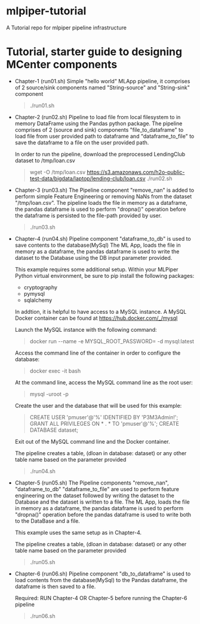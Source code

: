 # mlpiper-tutorial
A Tutorial repo for mlpiper pipeline infrastructure

Tutorial, starter guide to designing MCenter components
=======

* Chapter-1 (run01.sh)
  Simple "hello world" MLApp pipeline, it comprises of 2 source/sink components named
  "String-source" and "String-sink" component

  > ./run01.sh

* Chapter-2 (run02.sh)
  Pipeline to load file from local filesystem to in memory DataFrame using the
  Pandas python package. The pipeline comprises of 2 (source and sink) components
  "file\_to\_dataframe" to load file from user provided path to dataframe and
  "dataframe\_to\_file" to save the dataframe to a file on the user provided path.

  In order to run the pipeline, download the preprocessed LendingClub dataset
  to /tmp/loan.csv

  > wget -O /tmp/loan.csv https://s3.amazonaws.com/h2o-public-test-data/bigdata/laptop/lending-club/loan.csv
  > ./run02.sh

* Chapter-3 (run03.sh)
  The Pipeline component "remove\_nan" is added to perform simple Feature Engineering
  or removing NaNs from the dataset "/tmp/loan.csv". The pipeline loads the file in
  memory as a dataframe, the pandas dataframe is used to perform "dropna()" operation
  before the dataframe is persisted to the file-path provided by user.

  > ./run03.sh

* Chapter-4 (run04.sh)
  Pipeline component "dataframe\_to\_db" is used to save contents to the database(MySql)
  The ML App, loads the file in memory as a dataframe, the pandas dataframe is used to
  write the dataset to the Database using the DB input parameter provided.

  This example requires some additional setup.  Within your MLPiper Python virtual environment, be
  sure to pip install the following packages:
  * cryptography
  * pymysql
  * sqlalchemy

  In addtion, it is helpful to have access to a MySQL instance.  A MySQL Docker container can be found at
   https://hub.docker.com/_/mysql

  Launch the MySQL instance with the following command:

  > docker run --name <instance-name> -e MYSQL\_ROOT\_PASSWORD=<my-root-pw> -d mysql:latest

  Access the command line of the container in order to configure the database:

  > docker exec -it <instance-name> bash

  At the command line, access the MySQL command line as the root user:

  > mysql -uroot -p

  Create the user and the database that will be used for this example:

  > CREATE USER 'pmuser'@'%' IDENTIFIED BY 'P3M3Admin!';
  > GRANT ALL PRIVILEGES ON * . * TO 'pmuser'@'%';
  > CREATE DATABASE dataset;

  Exit out of the MySQL command line and the Docker container.

  The pipeline creates a table, (dloan in database: dataset) or any other table name
  based on the parameter provided

  > ./run04.sh

* Chapter-5 (run05.sh)
  The Pipeline components "remove\_nan", "dataframe\_to\_db" "dataframe\_to\_file" are used
  to perform feature engineering on the dataset followed by writing the dataset to the
  Database and the dataset is written to a file. The ML App, loads the file in memory as
  a dataframe, the pandas dataframe is used to perform "dropna()" operation before the
  pandas dataframe is used to write both to the DataBase and a file.

  This example uses the same setup as in Chapter-4.

  The pipeline creates a table, (dloan in database: dataset) or any other table name
  based on the parameter provided

  > ./run05.sh

* Chapter-6 (run06.sh)
  Pipeline component "db\_to\_dataframe" is used to load contents from the database(MySql)
  to the Pandas dataframe, the dataframe is then saved to a file.

  Required: RUN Chapter-4 OR Chapter-5 before running the Chapter-6 pipeline

  > ./run06.sh
